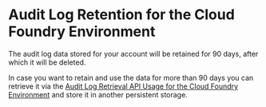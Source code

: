 <!-- loioadaefa64228e49ddbe40c15f63a4f74b -->

# Audit Log Retention for the Cloud Foundry Environment

The audit log data stored for your account will be retained for 90 days, after which it will be deleted.

In case you want to retain and use the data for more than 90 days you can retrieve it via the [Audit Log Retrieval API Usage for the Cloud Foundry Environment](audit-log-retrieval-api-usage-for-the-cloud-foundry-environment-30ece35.md) and store it in another persistent storage.

